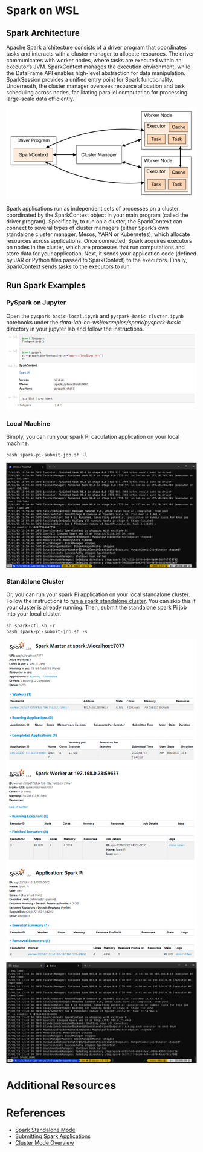 # Spark on WSL
## Spark Architecture
Apache Spark architecture consists of a driver program that coordinates tasks and interacts with a cluster manager to allocate resources. The driver communicates with worker nodes, where tasks are executed within an executor’s JVM. SparkContext manages the execution environment, while the DataFrame API enables high-level abstraction for data manipulation. SparkSession provides a unified entry point for Spark functionality. Underneath, the cluster manager oversees resource allocation and task scheduling across nodes, facilitating parallel computation for processing large-scale data efficiently.

![spark-cluster-overview](../../images/spark-cluster-overview.png)

Spark applications run as independent sets of processes on a cluster, coordinated by the SparkContext object in your main program (called the driver program). Specifically, to run on a cluster, the SparkContext can connect to several types of cluster managers (either Spark’s own standalone cluster manager, Mesos, YARN or Kubernetes), which allocate resources across applications. Once connected, Spark acquires executors on nodes in the cluster, which are processes that run computations and store data for your application. Next, it sends your application code (defined by JAR or Python files passed to SparkContext) to the executors. Finally, SparkContext sends tasks to the executors to run.

## Run Spark Examples
### PySpark on Jupyter
Open the `pyspark-basic-local.ipynb` and `pyspark-basic-cluster.ipynb` notebooks under the *data-lab-on-wsl/examples/spark/pyspark-basic* directory in your jupyter lab and follow the instructions.
![wsl-pyspark-jupyter-sc](../../images/wsl-pyspark-jupyter-sc.png)

### Local Machine
Simply, you can run your spark Pi caculation application on your local machine.
```
bash spark-pi-submit-job.sh -l
```
![wsl-spark-pi-example-local](../../images/wsl-spark-pi-example-local.png)

### Standalone Cluster
Or, you can run your spark Pi application on your local standalone cluster. Follow the instructions to [run a spark standalone cluster](https://github.com/Young-ook/data-lab-on-wsl?tab=readme-ov-file#launch-a-standalone-cluster). You can skip this if your cluster is already running. Then, submit the standalone spark Pi job into your local cluster.
```
sh spark-ctl.sh -r
bash spark-pi-submit-job.sh -s
```
![wsl-spark-standalone-master-web-ui](../../images/wsl-spark-standalone-master-web-ui.png)
![wsl-spark-standalone-worker-details-web](../../images/wsl-spark-standalone-worker-details-web.png)
![wsl-spark-pi-example-standalone-app-details](../../images/wsl-spark-pi-example-standalone-app-details.png)
![wsl-spark-pi-example-standalone-stdout](../../images/wsl-spark-pi-example-standalone-stdout.png)

# Additional Resources

# References
- [Spark Standalone Mode](https://spark.apache.org/docs/latest/spark-standalone.html)
- [Submitting Spark Applications](https://spark.apache.org/docs/latest/submitting-applications.html)
- [Cluster Mode Overview](https://spark.apache.org/docs/latest/cluster-overview.html)
